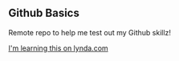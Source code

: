 Github Basics
--------------------------

Remote repo to help me test out my Github skillz!

[I'm learning this on lynda.com](http://www.lynda.com)
